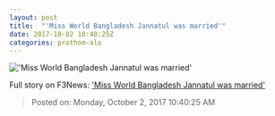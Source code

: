 ```yaml
---
layout: post
title:  "'Miss World Bangladesh Jannatul was married'"
date: 2017-10-02 10:40:25Z
categories: prothom-alo
---
```


!['Miss World Bangladesh Jannatul was married'](http://en.prothom-alo.com/contents/cache/images/1200x630x1/uploads/media/2017/10/02/a45bbc8e250a79e009d3903d92316b54-jannatul2ttt.jpg?jadewits_media_id=150801)




Full story on F3News: ['Miss World Bangladesh Jannatul was married'](http://www.f3nws.com/n/hVMpPE)

> Posted on: Monday, October 2, 2017 10:40:25 AM
